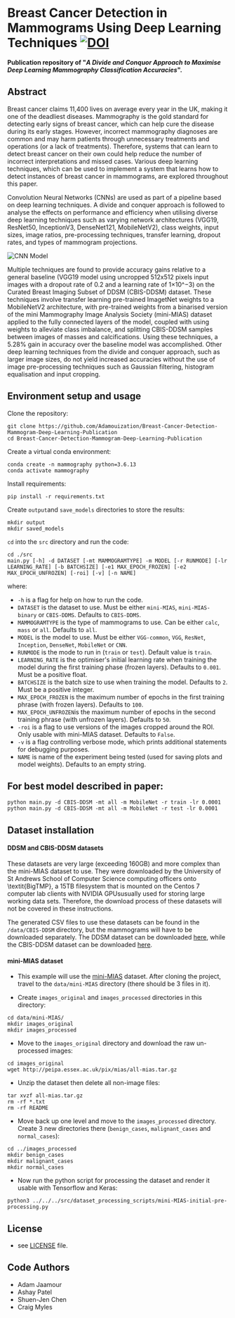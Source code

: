 # Breast Cancer Detection in Mammograms Using Deep Learning Techniques [![DOI](https://zenodo.org/badge/345135430.svg)](https://zenodo.org/badge/latestdoi/345135430)

**Publication repository of "_A Divide and Conquor Approach to Maximise Deep Learning Mammography Classification Accuracies_".**

## Abstract

Breast cancer claims 11,400 lives on average every year in the UK, making it one of the deadliest diseases. Mammography is the gold standard for detecting early signs of breast cancer, which can help cure the disease during its early stages. However, incorrect mammography diagnoses are common and may harm patients through unnecessary treatments and operations (or a lack of treatments). Therefore, systems that can learn to detect breast cancer on their own could help reduce the number of incorrect interpretations and missed cases. Various deep learning techniques, which can be used to implement a system that learns how to detect instances of breast cancer in mammograms, are explored throughout this paper.

Convolution Neural Networks (CNNs) are used as part of a pipeline based on deep learning techniques. A divide and conquer approach is followed to analyse the effects on performance and efficiency when utilising diverse deep learning techniques such as varying network architectures (VGG19, ResNet50, InceptionV3, DenseNet121, MobileNetV2), class weights, input sizes, image ratios, pre-processing techniques, transfer learning, dropout rates, and types of mammogram projections.

![CNN Model](https://i.imgur.com/dIfhxyz.png)

Multiple techniques are found to provide accuracy gains relative to a general baseline (VGG19 model using uncropped 512x512 pixels input images with a dropout rate of 0.2 and a learning rate of 1×10^−3) on the Curated Breast Imaging Subset of DDSM (CBIS-DDSM) dataset. These techniques involve transfer learning pre-trained ImagetNet weights to a MobileNetV2 architecture, with pre-trained weights from a binarised version of the mini Mammography Image Analysis Society (mini-MIAS) dataset applied to the fully connected layers of the model, coupled with using weights to alleviate class imbalance, and splitting CBIS-DDSM samples between images of masses and calcifications. Using these techniques, a 5.28% gain in accuracy over the baseline model was accomplished. Other deep learning techniques from the divide and conquer approach, such as larger image sizes, do not yield increased accuracies without the use of image pre-processing techniques such as Gaussian filtering, histogram equalisation and input cropping.

## Environment setup and usage

Clone the repository:

```
git clone https://github.com/Adamouization/Breast-Cancer-Detection-Mammogram-Deep-Learning-Publication
cd Breast-Cancer-Detection-Mammogram-Deep-Learning-Publication
```

Create a virtual conda environment:

```
conda create -n mammography python=3.6.13
conda activate mammography
```

Install requirements:
```
pip install -r requirements.txt
```

Create `output`and `save_models` directories to store the results:

```
mkdir output
mkdir saved_models
```

`cd` into the `src` directory and run the code:

```
cd ./src
main.py [-h] -d DATASET [-mt MAMMOGRAMTYPE] -m MODEL [-r RUNMODE] [-lr LEARNING_RATE] [-b BATCHSIZE] [-e1 MAX_EPOCH_FROZEN] [-e2 MAX_EPOCH_UNFROZEN] [-roi] [-v] [-n NAME]
```

where:
* `-h` is a flag for help on how to run the code.
* `DATASET` is the dataset to use. Must be either `mini-MIAS`, `mini-MIAS-binary` or `CBIS-DDMS`. Defaults to `CBIS-DDMS`.
* `MAMMOGRAMTYPE` is the type of mammograms to use. Can be either `calc`, `mass` or `all`. Defaults to `all`.
* `MODEL` is the model to use. Must be either `VGG-common`, `VGG`, `ResNet`, `Inception`, `DenseNet`, `MobileNet` or `CNN`.
* `RUNMODE` is the mode to run in (`train` or `test`). Default value is `train`.
* `LEARNING_RATE` is the optimiser's initial learning rate when training the model during the first training phase (frozen layers). Defaults to `0.001`. Must be a positive float.
* `BATCHSIZE` is the batch size to use when training the model. Defaults to `2`. Must be a positive integer.
* `MAX_EPOCH_FROZEN` is the maximum number of epochs in the first training phrase (with frozen layers). Defaults to `100`.
* `MAX_EPOCH_UNFROZEN`is the maximum number of epochs in the second training phrase (with unfrozen layers). Defaults to `50`.
* `-roi` is a flag to use versions of the images cropped around the ROI. Only usable with mini-MIAS dataset. Defaults to `False`.
* `-v` is a flag controlling verbose mode, which prints additional statements for debugging purposes.
* `NAME` is name of the experiment being tested (used for saving plots and model weights). Defaults to an empty string.

## For best model described in paper:
```
python main.py -d CBIS-DDSM -mt all -m MobileNet -r train -lr 0.0001
python main.py -d CBIS-DDSM -mt all -m MobileNet -r test -lr 0.0001
```

## Dataset installation

#### DDSM and CBIS-DDSM datasets

These datasets are very large (exceeding 160GB) and more complex than the mini-MIAS dataset to use. They were downloaded by the University of St Andrews School of Computer Science computing officers onto \textit{BigTMP}, a 15TB filesystem that is mounted on the Centos 7 computer lab clients with NVIDIA GPUsusually used for storing large working data sets. Therefore, the download process of these datasets will not be covered in these instructions.

The generated CSV files to use these datasets can be found in the `/data/CBIS-DDSM` directory, but the mammograms will have to be downloaded separately. The DDSM dataset can be downloaded [here](http://www.eng.usf.edu/cvprg/Mammography/Database.html), while the CBIS-DDSM dataset can be downloaded [here](https://wiki.cancerimagingarchive.net/display/Public/CBIS-DDSM#5e40bd1f79d64f04b40cac57ceca9272).

#### mini-MIAS dataset

* This example will use the [mini-MIAS](http://peipa.essex.ac.uk/info/mias.html) dataset. After cloning the project, travel to the `data/mini-MIAS` directory (there should be 3 files in it).

* Create `images_original` and `images_processed` directories in this directory: 

```
cd data/mini-MIAS/
mkdir images_original
mkdir images_processed
```

* Move to the `images_original` directory and download the raw un-processed images:

```
cd images_original
wget http://peipa.essex.ac.uk/pix/mias/all-mias.tar.gz
```

* Unzip the dataset then delete all non-image files:

```
tar xvzf all-mias.tar.gz
rm -rf *.txt 
rm -rf README 
```

* Move back up one level and move to the `images_processed` directory. Create 3 new directories there (`benign_cases`, `malignant_cases` and `normal_cases`):

```
cd ../images_processed
mkdir benign_cases
mkdir malignant_cases
mkdir normal_cases
```

* Now run the python script for processing the dataset and render it usable with Tensorflow and Keras:

```
python3 ../../../src/dataset_processing_scripts/mini-MIAS-initial-pre-processing.py
```

## License 
* see [LICENSE](https://github.com/Adamouization/Breast-Cancer-Detection-Mammogram-Deep-Learning-Publication/blob/master/LICENSE) file.

## Code Authors

* Adam Jaamour
* Ashay Patel
* Shuen-Jen Chen
* Craig Myles
